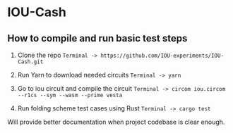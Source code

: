 # IOU-Cash

## How to compile and run basic test steps
1. Clone the repo
`Terminal -> https://github.com/IOU-experiments/IOU-Cash.git`

2. Run Yarn to download needed circuits
`Terminal -> yarn`

3. Go to iou circuit and compile the circuit
`Terminal -> circom iou.circom --r1cs --sym --wasm --prime vesta`

4. Run folding scheme test cases using Rust
`Terminal -> cargo test`

Will provide better documentation when project codebase is clear enough.